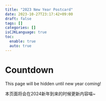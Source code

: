 ```yaml
---
title: "2023 New Year Postcard"
date: 2023-10-27T23:17:42+09:00
draft: false
tags: []
categories: []
isCJKLanguage: true
toc:
  enable: true
  auto: true
---
```



# Countdown <div id="2023NewYearCountdown"></div> 

This page will be hidden until new year coming!

本页面将会在2024新年到来的时候更新内容喵~


<script type="module">
  import { formatDistanceStrict } from "https://cdn.jsdelivr.net/npm/date-fns/formatDistanceStrict.mjs";
  const cditem = document.getElementById("2023NewYearCountdown"), new_year_2024 = new Date("2024-1-1")
  setInterval(()=>{
    const now = Date.now()
    if(now > new_year_2024) { location.reload() }else{
      cditem.innerText = formatDistanceStrict(new_year_2024, now)
    }
  }, 1000)
</script>
